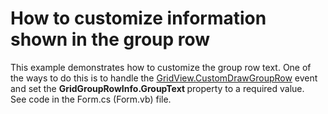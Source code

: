 # How to customize information shown in the group row


This example demonstrates how to customize the group row text. One of the ways to do this is to handle the <a href="https://documentation.devexpress.com/#WindowsForms/DevExpressXtraGridViewsGridGridView_CustomDrawGroupRowtopic">GridView.CustomDrawGroupRow</a> event and set the <strong>GridGroupRowInfo.GroupText </strong>property to a required value.<br />See code in the Form.cs (Form.vb) file. 

<br/>


